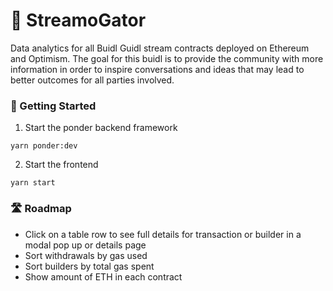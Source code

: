 # 🐊 StreamoGator

Data analytics for all Buidl Guidl stream contracts deployed on Ethereum and Optimism. The goal for this buidl is to provide the community with more information in order to inspire conversations and ideas that may lead to better outcomes for all parties involved.

### 🏁 Getting Started

1. Start the ponder backend framework

```
yarn ponder:dev
```

2. Start the frontend

```
yarn start
```

### 🛣️ Roadmap

- Click on a table row to see full details for transaction or builder in a modal pop up or details page
- Sort withdrawals by gas used
- Sort builders by total gas spent
- Show amount of ETH in each contract
